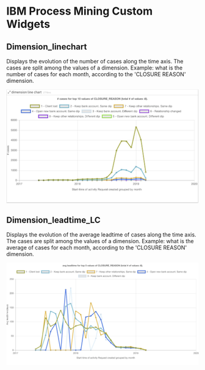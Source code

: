 # IBM Process Mining Custom Widgets

## Dimension_linechart
Displays the evolution of the number of cases along the time axis. The cases are split among the values of a dimension. Example: what is the number of cases for each month, according to the 'CLOSURE REASON' dimension.

![Image](./dimension_linechart/DimensionLineChart.jpeg)

## Dimension_leadtime_LC
Displays the evolution of the average leadtime of cases along the time axis. The cases are split among the values of a dimension. Example: what is the average of cases for each month, according to the 'CLOSURE REASON' dimension.

![Image](./dimension_leadtime_LC/DimensionLeadtimeLC.jpeg)
